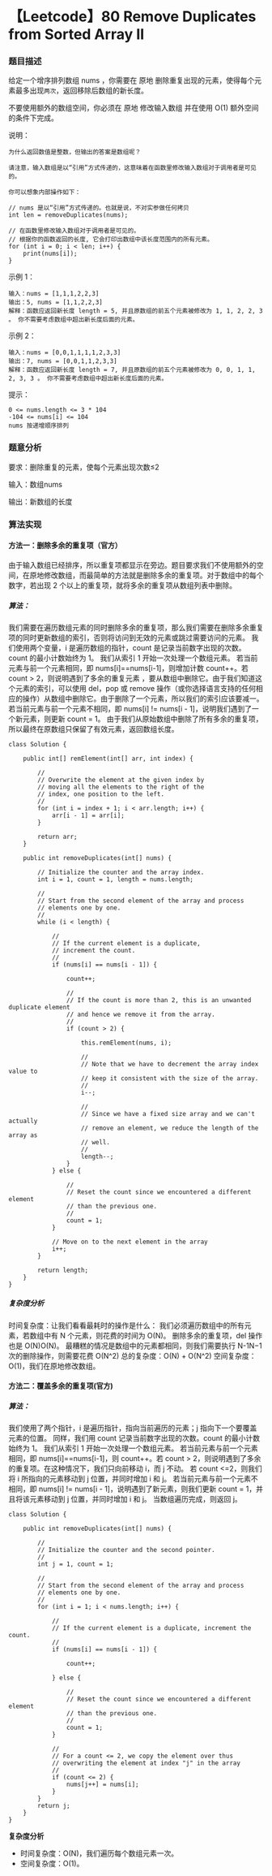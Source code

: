 # 【Leetcode】80 Remove Duplicates from Sorted Array II

### 题目描述

给定一个增序排列数组 nums ，你需要在 原地 删除重复出现的元素，使得每个元素最多出现`两次`，返回移除后数组的新长度。

不要使用额外的数组空间，你必须在 原地 修改输入数组 并在使用 O(1) 额外空间的条件下完成。

说明：

```
为什么返回数值是整数，但输出的答案是数组呢？

请注意，输入数组是以“引用”方式传递的，这意味着在函数里修改输入数组对于调用者是可见的。

你可以想象内部操作如下：

// nums 是以“引用”方式传递的。也就是说，不对实参做任何拷贝
int len = removeDuplicates(nums);

// 在函数里修改输入数组对于调用者是可见的。
// 根据你的函数返回的长度, 它会打印出数组中该长度范围内的所有元素。
for (int i = 0; i < len; i++) {
    print(nums[i]);
}
```

示例 1：

```
输入：nums = [1,1,1,2,2,3]
输出：5, nums = [1,1,2,2,3]
解释：函数应返回新长度 length = 5, 并且原数组的前五个元素被修改为 1, 1, 2, 2, 3 。 你不需要考虑数组中超出新长度后面的元素。
```

示例 2：

```
输入：nums = [0,0,1,1,1,1,2,3,3]
输出：7, nums = [0,0,1,1,2,3,3]
解释：函数应返回新长度 length = 7, 并且原数组的前五个元素被修改为 0, 0, 1, 1, 2, 3, 3 。 你不需要考虑数组中超出新长度后面的元素。
```

提示：

```
0 <= nums.length <= 3 * 104
-104 <= nums[i] <= 104
nums 按递增顺序排列
```

### 题意分析

要求：删除重复的元素，使每个元素出现次数≤2

输入：数组nums

输出：新数组的长度

### 算法实现

#### 方法一：删除多余的重复项（官方）

由于输入数组已经排序，所以重复项都显示在旁边。题目要求我们不使用额外的空间，在原地修改数组，而最简单的方法就是删除多余的重复项。对于数组中的每个数字，若出现 2 个以上的重复项，就将多余的重复项从数组列表中删除。

##### 算法：

我们需要在遍历数组元素的同时删除多余的重复项，那么我们需要在删除多余重复项的同时更新数组的索引，否则将访问到无效的元素或跳过需要访问的元素。
我们使用两个变量，i 是遍历数组的指针，count 是记录当前数字出现的次数。count 的最小计数始终为 1。
我们从索引 1 开始一次处理一个数组元素。
若当前元素与前一个元素相同，即 nums[i]==nums[i-1]，则增加计数 count++。若 count > 2，则说明遇到了多余的重复元素 ，要从数组中删除它。由于我们知道这个元素的索引，可以使用 del，pop 或 remove 操作（或你选择语言支持的任何相应的操作）从数组中删除它。由于删除了一个元素，所以我们的索引应该要减一。
若当前元素与前一个元素不相同，即 nums[i] != nums[i - 1]，说明我们遇到了一个新元素，则更新 count = 1。
由于我们从原始数组中删除了所有多余的重复项，所以最终在原数组只保留了有效元素，返回数组长度。

```
class Solution {
    
    public int[] remElement(int[] arr, int index) {
        
        //
        // Overwrite the element at the given index by 
        // moving all the elements to the right of the
        // index, one position to the left.
        //
        for (int i = index + 1; i < arr.length; i++) {
            arr[i - 1] = arr[i];
        }
        
        return arr;
    }    
    
    public int removeDuplicates(int[] nums) {
        
        // Initialize the counter and the array index.
        int i = 1, count = 1, length = nums.length;
        
        //
        // Start from the second element of the array and process
        // elements one by one.
        //
        while (i < length) {
            
            //
            // If the current element is a duplicate, 
            // increment the count.
            //
            if (nums[i] == nums[i - 1]) {
                
                count++;
                
                //    
                // If the count is more than 2, this is an unwanted duplicate element
                // and hence we remove it from the array.
                //    
                if (count > 2) {
                    
                    this.remElement(nums, i);
                    
                    //
                    // Note that we have to decrement the array index value to
                    // keep it consistent with the size of the array.
                    //    
                    i--;
                    
                    //
                    // Since we have a fixed size array and we can't actually
                    // remove an element, we reduce the length of the array as
                    // well.
                    //
                    length--;
                }
            } else {
                
                //
                // Reset the count since we encountered a different element
                // than the previous one.
                //
                count = 1;
            }
                
            // Move on to the next element in the array
            i++;
        }
            
        return length;
    }
}
```





##### 复杂度分析

时间复杂度：让我们看看最耗时的操作是什么：
我们必须遍历数组中的所有元素，若数组中有 N 个元素，则花费的时间为 O(N)。
删除多余的重复项，del 操作也是 O(N)O(N)。
最糟糕的情况是数组中的元素都相同，则我们需要执行 N-1N−1 次的删除操作，则需要花费 O(N^2)
总的复杂度：O(N) + O(N^2) 
空间复杂度：O(1)，我们在原地修改数组。

#### 方法二：覆盖多余的重复项(官方)

##### 算法：

我们使用了两个指针，i 是遍历指针，指向当前遍历的元素；j 指向下一个要覆盖元素的位置。
同样，我们用 count 记录当前数字出现的次数。count 的最小计数始终为 1。
我们从索引 1 开始一次处理一个数组元素。
若当前元素与前一个元素相同，即 nums[i]==nums[i-1]，则 count++。若 count > 2，则说明遇到了多余的重复项。在这种情况下，我们只向前移动 i，而 j 不动。
若 count <=2，则我们将 i 所指向的元素移动到 j 位置，并同时增加 i 和 j。
若当前元素与前一个元素不相同，即 nums[i] != nums[i - 1]，说明遇到了新元素，则我们更新 count = 1，并且将该元素移动到 j 位置，并同时增加 i 和 j。
当数组遍历完成，则返回 j。

```
class Solution {
    
    public int removeDuplicates(int[] nums) {
        
        //
        // Initialize the counter and the second pointer.
        //
        int j = 1, count = 1;
        
        //
        // Start from the second element of the array and process
        // elements one by one.
        //
        for (int i = 1; i < nums.length; i++) {
            
            //
            // If the current element is a duplicate, increment the count.
            //
            if (nums[i] == nums[i - 1]) {
                
                count++;
                
            } else {
                
                //
                // Reset the count since we encountered a different element
                // than the previous one.
                //
                count = 1;
            }
            
            //
            // For a count <= 2, we copy the element over thus
            // overwriting the element at index "j" in the array
            //
            if (count <= 2) {
                nums[j++] = nums[i];
            }
        }
        return j;
    }
}
```

**复杂度分析**

- 时间复杂度：O(N)，我们遍历每个数组元素一次。
- 空间复杂度：O(1)。